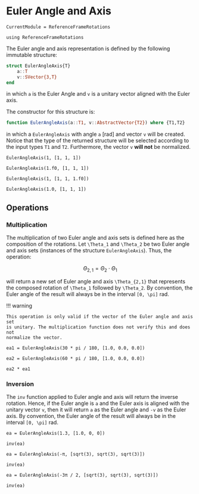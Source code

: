 # Euler Angle and Axis

```@meta
CurrentModule = ReferenceFrameRotations
```

```@setup euler_angle_axis
using ReferenceFrameRotations
```

The Euler angle and axis representation is defined by the following immutable structure:

```julia
struct EulerAngleAxis{T}
    a::T
    v::SVector{3,T}
end
```

in which `a` is the Euler Angle and `v` is a unitary vector aligned with the Euler axis.

The constructor for this structure is:

```julia
function EulerAngleAxis(a::T1, v::AbstractVector{T2}) where {T1,T2}
```

in which a `EulerAngleAxis` with angle `a` [rad] and vector `v` will be created. Notice that
the type of the returned structure will be selected according to the input types `T1` and
`T2`. Furthermore, the vector `v` **will not** be normalized.

```@repl euler_angle_axis
EulerAngleAxis(1, [1, 1, 1])

EulerAngleAxis(1.f0, [1, 1, 1])

EulerAngleAxis(1, [1, 1, 1.f0])

EulerAngleAxis(1.0, [1, 1, 1])
```

## Operations

### Multiplication

The multiplication of two Euler angle and axis sets is defined here as the composition of
the rotations. Let ``\Theta_1`` and ``\Theta_2`` be two Euler angle and axis sets (instances
of the structure `EulerAngleAxis`).  Thus, the operation:

```math
\Theta_{2,1} = \Theta_2 \cdot \Theta_1
```

will return a new set of Euler angle and axis ``\Theta_{2,1}`` that represents the composed
rotation of ``\Theta_1`` followed by ``\Theta_2``. By convention, the Euler angle of the
result will always be in the interval ``[0, \pi]`` rad.

!!! warning

    This operation is only valid if the vector of the Euler angle and axis set
    is unitary. The multiplication function does not verify this and does not
    normalize the vector.

```@repl euler_angle_axis
ea1 = EulerAngleAxis(30 * pi / 180, [1.0, 0.0, 0.0])

ea2 = EulerAngleAxis(60 * pi / 180, [1.0, 0.0, 0.0])

ea2 * ea1
```

### Inversion

The `inv` function applied to Euler angle and axis will return the inverse rotation. Hence,
if the Euler angle is `a` and the Euler axis is aligned with the unitary vector `v`, then it
  will return `a` as the Euler angle and `-v` as the Euler axis. By convention, the Euler
  angle of the result will always be in the interval ``[0, \pi]`` rad.

```@repl euler_angle_axis
ea = EulerAngleAxis(1.3, [1.0, 0, 0])

inv(ea)

ea = EulerAngleAxis(-π, [sqrt(3), sqrt(3), sqrt(3)])

inv(ea)

ea = EulerAngleAxis(-3π / 2, [sqrt(3), sqrt(3), sqrt(3)])

inv(ea)
```
